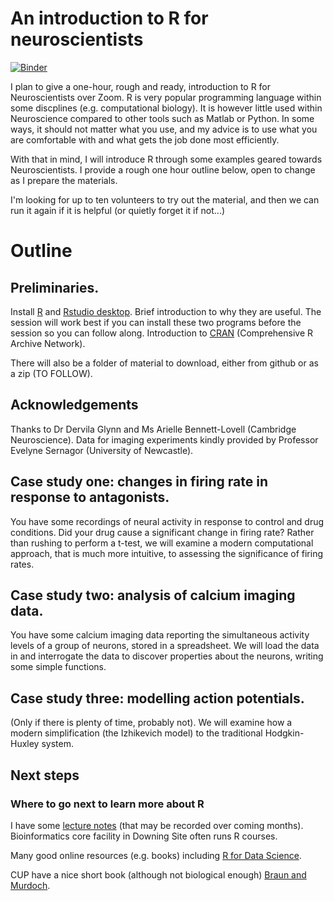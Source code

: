 # An introduction to R for neuroscientists

[![Binder](https://mybinder.org/badge_logo.svg)](https://mybinder.org/v2/gh/sje30/neuRo/master?urlpath=rstudio)


I plan to give a one-hour, rough and ready, introduction to R for
Neuroscientists over Zoom.  R is very popular programming language
within some discplines (e.g. computational biology).  It is however
little used within Neuroscience compared to other tools such as
Matlab or Python.  In some ways, it should not matter what you use,
and my advice is to use what you are comfortable with and what gets
the job done most efficiently.

With that in mind, I will introduce R through some examples geared
towards Neuroscientists.  I provide a rough one hour outline below, open
to change as I prepare the materials.

I'm looking for up to ten volunteers to try out the material, and then
we can run it again if it is helpful (or quietly forget it if not...)

# Outline

## Preliminaries.

Install [R](https://www.stats.bris.ac.uk/R/) and [Rstudio
desktop](https://rstudio.com/products/rstudio/download/#download).
Brief introduction to why they are useful.  The session will work best
if you can install these two programs before the session so you can
follow along.  Introduction to
[CRAN](https://cran.r-project.org/mirrors.html) (Comprehensive R
Archive Network).

There will also be a folder of material to download, either from
github or as a zip (TO FOLLOW).


## Acknowledgements

Thanks to Dr Dervila Glynn and Ms Arielle Bennett-Lovell (Cambridge
Neuroscience).  Data for imaging experiments kindly provided by
Professor Evelyne Sernagor (University of Newcastle).


## Case study one: changes in firing rate in response to antagonists.

You have some recordings of neural activity in response to control and
drug conditions.  Did your drug cause a significant change in firing
rate?  Rather than rushing to perform a t-test, we will examine a
modern computational approach, that is much more intuitive, to
assessing the significance of firing rates.

## Case study two: analysis of calcium imaging data.

You have some calcium imaging data reporting the simultaneous activity
levels of a group of neurons, stored in a spreadsheet.  We will load
the data in and interrogate the data to discover properties about the
neurons, writing some simple functions.


## Case study three: modelling action potentials.

(Only if there is plenty of time, probably not).  We will examine how
a modern simplification (the Izhikevich model) to the traditional
Hodgkin-Huxley system.

## Next steps

### Where to go next to learn more about R

I have some [lecture notes](https://github.com/sje30/rpc2018) (that
may be recorded over coming months).  Bioinformatics core facility in
Downing Site often runs R courses.

Many good online resources (e.g. books) including [R for Data
Science](https://r4ds.had.co.nz/).

CUP have a nice short book (although not biological enough) 
[Braun and Murdoch](https://www.cambridge.org/core/books/first-course-in-statistical-programming-with-r/C9F088122AB40517B07FA77F2F0FDE2F).






	


